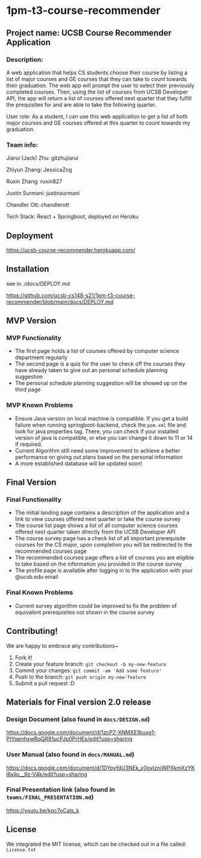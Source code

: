 # 1pm-t3-course-recommender


## Project name: **UCSB Course Recommender Application**

### Description:
A web application that helps CS students choose their course by listing a list of major courses and GE courses that they can take to count towards their graduation. 
The web app will prompt the user to select their previously completed courses. Then, using the list of courses from UCSB Developer API, the app will return a list
of courses offered next quarter that they fulfill the prequisites for and are able to take the following quarter.

User role: As a student, I can use this web application to get a list of both major courses and GE courses offered at this quarter to count towards my graduation.

### Team info:

Jiarui (Jack) Zhu: gitzhujiarui

Zhiyun Zhang: JessicaZng

Ruxin Zhang: ruxin827

Justin Surmani: justinsurmani

Chandler Ott: chandlerott

Tech Stack: React + Springboot, deployed on Heroku

## Deployment

https://ucsb-course-recommender.herokuapp.com/

## Installation
see in ./docs/DEPLOY.md 

https://github.com/ucsb-cs148-s21/1pm-t3-course-recommender/blob/main/docs/DEPLOY.md

## MVP Version
### MVP Functionality
- The first page holds a list of courses offered by computer science department regularly
- The second page is a quiz for the user to check off the courses they have already taken to give out an personal schedule planning suggestion
- The personal schedule planning suggestion will be showed up on the third page

### MVP Known Problems
* Ensure Java version on local machine is compatible. If you get a build failure when running springboot-backend, check the `pom.xml` file and look for java properties tag. There, you can check if your installed version of java is compatible, or else you can change it down to 11 or 14 if required.
* Current Algorithm still need some improvement to achieve a better performance on giving out plans based on the personal information
* A more established database will be updated soon! 


## Final Version

### Final Functionality
- The initial landing page contains a description of the application and a link to view courses offered next quarter or take the course survey
- The course list page shows a list of all computer science courses offered next quarter taken directly from the UCSB Developer API
- The course survey page has a check list of all important prerequisite courses for the CS major, upon completion you will be redirected to the recommended courses page
- The recommended courses page offers a list of courses you are eligible to take based on the information you provided in the course survey
- The profile page is available after logging in to the application with your @ucsb.edu email
### Final Known Problems
* Current survey algorithm could be improved to fix the problem of equivalent prerequisites not shown in the course survey


## Contributing!
We are happy to embrace any contributions~ 
1. Fork it!
2. Create your feature branch: `git checkout -b my-new-feature`
3. Commit your changes: `git commit -am 'Add some feature'`
4. Push to the branch: `git push origin my-new-feature`
5. Submit a pull request :D

## Materials for Final version 2.0 release

### Design Document (also found in `docs/DESIGN.md`)
https://docs.google.com/document/d/1zcPZ-XNMXE1buxg1-PtYqenhxwRqQR91ucPJp0PrHEs/edit?usp=sharing

### User Manual (also found in `docs/MANUAL.md`)
https://docs.google.com/document/d/1DYoyfdU3NEk_y0oyIznjWPXkmXzYKl6xjlp__9z-V4k/edit?usp=sharing

### Final Presentation link (also found in `teams/FINAL_PRESENTATION.md`)
https://youtu.be/kpc7oCals_k

## License
We integrated the MIT license, which can be checked out in a file called: `License.txt`
